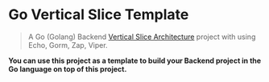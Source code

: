 # Go Vertical Slice Template
> A Go (Golang) Backend [Vertical Slice Architecture](https://jimmybogard.com/vertical-slice-architecture/) project with using Echo, Gorm, Zap, Viper.

**You can use this project as a template to build your Backend project in the Go language on top of this project.**


